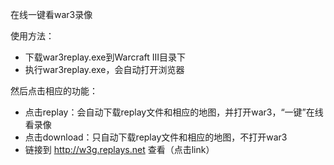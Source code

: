 在线一键看war3录像

使用方法：

* 下载war3replay.exe到Warcraft III目录下
* 执行war3replay.exe，会自动打开浏览器

然后点击相应的功能：

* 点击replay：会自动下载replay文件和相应的地图，并打开war3，“一键”在线看录像
* 点击download：只自动下载replay文件和相应的地图，不打开war3
* 链接到 http://w3g.replays.net 查看（点击link）
